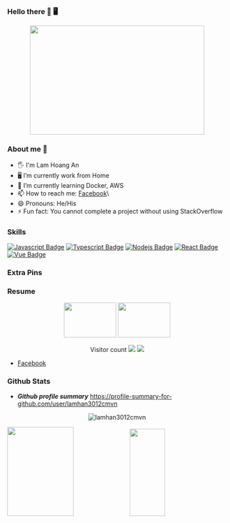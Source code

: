 ### Hello there 🌙 🖥

<p align="center">
  <img src='https://media2.giphy.com/media/iFmw13LV1hHhViPPWz/source.gif' width='400"' height='250"'>
</p>



### About me 🐬

- 🖐 I'm Lam Hoang An
- 🖥 I’m currently work from Home
- 🌱 I’m currently learning Docker, AWS
- 📫 How to reach me: [Facebook](https://www.facebook.com/lam.an.301299)\
- 😄 Pronouns: He/His
- ⚡️ Fun fact: You cannot complete a project without using StackOverflow

### Skills

[![Javascript Badge](https://img.shields.io/badge/-Javascript-F0DB4F?style=for-the-badge&labelColor=black&logo=javascript&logoColor=F0DB4F)](#) 
[![Typescript Badge](https://img.shields.io/badge/-typescript-007acc?style=for-the-badge&labelColor=black&logo=typescript&logoColor=007acc)](#) 
[![Nodejs Badge](https://img.shields.io/badge/-Nodejs-3C873A?style=for-the-badge&labelColor=black&logo=node.js&logoColor=3C873A)](#) 
[![React Badge](https://img.shields.io/badge/-ReactJs-007acc?style=for-the-badge&labelColor=black&logo=react&logoColor=007acc)](#) 
[![Vue Badge](https://img.shields.io/badge/-VueJs-4FC08D?style=for-the-badge&labelColor=black&logo=Vue.js&logoColor=4FC08D)](#) 
### Extra Pins


### Resume
<p align="center">
  
  <img src='https://thumbs.gfycat.com/OblongJaggedBluemorphobutterfly-small.gif' width='120"' height='80"'>
   <img src='https://i.pinimg.com/originals/8b/35/fe/8b35fef55fba1a201c9c7a11d3ec3d64.gif' width='120"' height='80"'>
</p>
  
<p align="center">
   Visitor count
   <img src="https://profile-counter.glitch.me/lamhan3012cmvn/count.svg"/>
  
   <a href="https://hits.seeyoufarm.com">
      <img src="https://hits.seeyoufarm.com/api/count/incr/badge.svg?url=https%3A%2F%2Fgithub.com%2Flamhan3012cmvn&count_bg=%2379C83D&title_bg=%23555555&icon=&icon_color=%23E7E7E7&title=hits&edge_flat=false" />
   </a>
</p>

- [Facebook](https://www.facebook.com/lam.an.301299)

### Github Stats

- ***Github profile summary*** <a href="https://profile-summary-for-github.com/user/lamhan3012cmvn">https://profile-summary-for-github.com/user/lamhan3012cmvn</a>

<p align="center">
<img src="https://github-readme-streak-stats.herokuapp.com/?user=lamhan3012cmvn&theme=blueberry" alt="lamhan3012cmvn"/>
</p>

<p>
<img src="https://github-readme-stats.vercel.app/api?username=lamhan3012cmvn&count_private=true&show_icons=true&theme=blueberry" width=55% height="204px"/>
<img src="https://github-readme-stats.vercel.app/api/top-langs/?username=lamhan3012cmvn&show_icons=true&layout=compact&cache_seconds=1800&langs_count=8&theme=blueberry&count_private=true&show_icons=true" width=40% height="200px"/>
</p>
